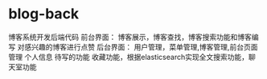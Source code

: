 # blog-back
博客系统开发后端代码
前台界面：
博客展示，博客查找，博客搜索功能和博客编写
对感兴趣的博客进行点赞
后台界面：
用户管理，菜单管理,博客管理,前台页面管理
个人信息
待写的功能
收藏功能，根据elasticsearch实现全文搜索功能，聊天室功能
